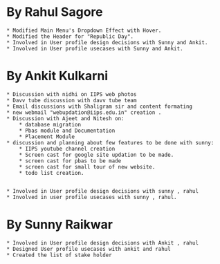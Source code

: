 By Rahul Sagore
===============

	* Modified Main Menu's Dropdown Effect with Hover.
	* Modified the Header for "Republic Day".
	* Involved in User profile design decisions with Sunny and Ankit.
	* Involved in User profile usecases with Sunny and Ankit.


By Ankit Kulkarni
=================

	* Discussion with nidhi on IIPS web photos
	* Davv tube discussion with davv tube team
	* Email discussions with Shaligram sir and content formating
	* new webmail "webupdation@iips.edu.in" creation .
	* Discussion with Ajeet and Nitesh on:
		* database migration
		* Pbas module and Documentation
		* Placement Module
	* discussion and planning about few features to be done with sunny:
		* IIPS youtube channel creation
		* Screen cast for google site updation to be made.
		* screen cast for pbas to be made
		* screen cast for small tour of new website.
		* todo list creation.


	* Involved in User profile design decisions with sunny , rahul
	* Involved in user profile usecases with sunny , rahul.

By Sunny Raikwar
================
	* Involved in User profile design decisions with Ankit , rahul
	* Designed User profile usecases with ankit and rahul
	* Created the list of stake holder
	
	
